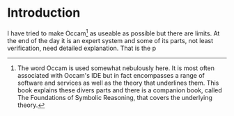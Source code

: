 # Introduction

I have tried to make Occam[^1] as useable as possible but there are limits.
At the end of the day it is an expert system and some of its parts, not least verification, need detailed explanation.
That is the p

[^1]: The word Occam is used somewhat nebulously here.
It is most often associated with Occam's IDE but in fact encompasses a range of software and services as well as the theory that underlines them.
This book explains these divers parts and there is a companion book, called The Foundations of Symbolic Reasoning, that covers the underlying theory.
